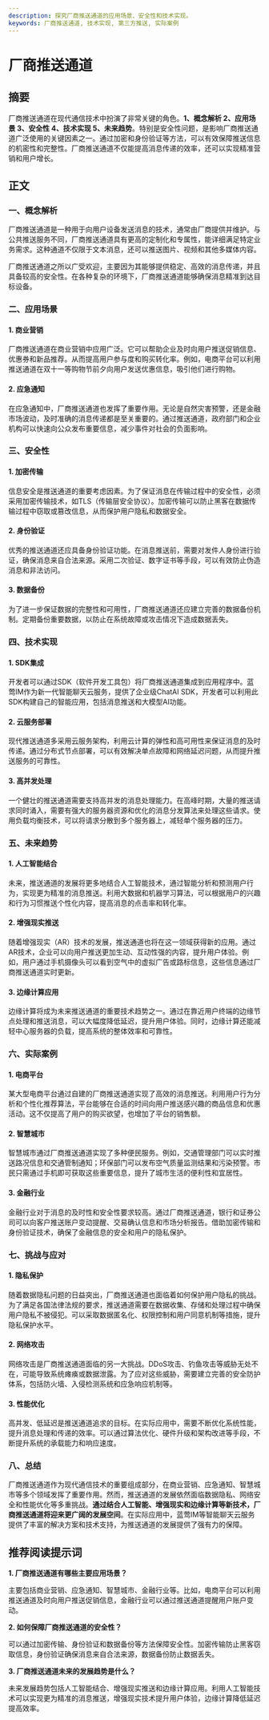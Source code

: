 ```yaml
---
description: 探究厂商推送通道的应用场景、安全性和技术实现。
keywords: 厂商推送通道, 技术实现, 第三方推送, 实际案例
---
```

# 厂商推送通道

## 摘要

厂商推送通道在现代通信技术中扮演了非常关键的角色。**1、概念解析 2、应用场景 3、安全性 4、技术实现 5、未来趋势**。特别是安全性问题，是影响厂商推送通道广泛使用的关键因素之一。通过加密和身份验证等方法，可以有效保障推送信息的机密性和完整性。厂商推送通道不仅能提高消息传递的效率，还可以实现精准营销和用户增长。

## 正文

### 一、概念解析

厂商推送通道是一种用于向用户设备发送消息的技术，通常由厂商提供并维护。与公共推送服务不同，厂商推送通道具有更高的定制化和专属性，能详细满足特定业务需求。这种通道不仅限于文本消息，还可以推送图片、视频和其他多媒体内容。

厂商推送通道之所以广受欢迎，主要因为其能够提供稳定、高效的消息传递，并且具备较高的安全性。在各种复杂的环境下，厂商推送通道能够确保消息精准到达目标设备。 

### 二、应用场景

#### 1. 商业营销

厂商推送通道在商业营销中应用广泛。它可以帮助企业及时向用户推送促销信息、优惠券和新品推荐。从而提高用户参与度和购买转化率。例如，电商平台可以利用推送通道在双十一等购物节前夕向用户发送优惠信息，吸引他们进行购物。

#### 2. 应急通知

在应急通知中，厂商推送通道也发挥了重要作用。无论是自然灾害预警，还是金融市场波动，及时准确的消息传递都是至关重要的。通过推送通道，政府部门和企业机构可以快速向公众发布重要信息，减少事件对社会的负面影响。

### 三、安全性

#### 1. 加密传输

信息安全是推送通道的重要考虑因素。为了保证消息在传输过程中的安全性，必须采用加密传输技术，如TLS（传输层安全协议）。加密传输可以防止黑客在数据传输过程中窃取或篡改信息，从而保护用户隐私和数据安全。

#### 2. 身份验证

优秀的推送通道还应具备身份验证功能。在消息推送前，需要对发件人身份进行验证，确保消息来自合法来源。采用二次验证、数字证书等手段，可以有效防止伪造消息和非法访问。

#### 3. 数据备份

为了进一步保证数据的完整性和可用性，厂商推送通道还应建立完善的数据备份机制。定期备份重要数据，以防止在系统故障或攻击情况下造成数据丢失。

### 四、技术实现

#### 1. SDK集成

开发者可以通过SDK（软件开发工具包）将厂商推送通道集成到应用程序中。蓝莺IM作为新一代智能聊天云服务，提供了企业级ChatAI SDK，开发者可以利用此SDK构建自己的智能应用，包括消息推送和大模型AI功能。

#### 2. 云服务部署

现代推送通道多采用云服务架构，利用云计算的弹性和高可用性来保证消息的及时传递。通过分布式节点部署，可以有效解决单点故障和网络延迟问题，从而提升推送服务的可靠性。

#### 3. 高并发处理

一个健壮的推送通道需要支持高并发的消息处理能力。在高峰时期，大量的推送请求同时涌入，需要有强大的服务器资源和优化的消息分发算法来处理这些请求。使用负载均衡技术，可以将请求分散到多个服务器上，减轻单个服务器的压力。

### 五、未来趋势

#### 1. 人工智能结合

未来，推送通道的发展将更多地结合人工智能技术，通过智能分析和预测用户行为，实现更为精准的消息推送。利用大数据和机器学习算法，可以根据用户的兴趣和行为习惯推送个性化内容，提高消息的点击率和转化率。

#### 2. 增强现实推送

随着增强现实（AR）技术的发展，推送通道也将在这一领域获得新的应用。通过AR技术，企业可以向用户推送更加生动、互动性强的内容，提升用户体验。例如，用户通过手机摄像头可以看到空气中的虚拟广告或路标信息，这些信息通过厂商推送通道实时更新。

#### 3. 边缘计算应用

边缘计算将成为未来推送通道的重要技术趋势之一。通过在靠近用户终端的边缘节点处理和推送消息，可以大幅度降低延迟，提升用户体验。同时，边缘计算还能减轻中心服务器的负载，提高系统的整体效率和可靠性。

### 六、实际案例

#### 1. 电商平台

某大型电商平台通过自建的厂商推送通道实现了高效的消息推送。利用用户行为分析和个性化推荐算法，平台能够在合适的时间向用户推送感兴趣的商品信息和优惠活动。这不仅提高了用户的购买欲望，也增加了平台的销售额。

#### 2. 智慧城市

智慧城市通过厂商推送通道实现了多种便民服务。例如，交通管理部门可以实时推送路况信息和交通管制通知；环保部门可以发布空气质量监测结果和污染预警。市民只需通过手机即可获取这些重要信息，提升了城市生活的便利性和宜居性。

#### 3. 金融行业

金融行业对于消息的及时性和安全性要求较高。通过厂商推送通道，银行和证券公司可以向客户推送账户变动提醒、交易确认信息和市场分析报告。借助加密传输和身份验证技术，确保了金融信息的安全和用户的隐私保护。

### 七、挑战与应对

#### 1. 隐私保护

随着数据隐私问题的日益突出，厂商推送通道也面临着如何保护用户隐私的挑战。为了满足各国法律法规的要求，推送通道需要在数据收集、存储和处理过程中确保用户隐私不被侵犯。可以采取数据匿名化、权限控制和用户同意机制等措施，提升隐私保护水平。

#### 2. 网络攻击

网络攻击是厂商推送通道面临的另一大挑战。DDoS攻击、钓鱼攻击等威胁无处不在，可能导致系统瘫痪或数据泄露。为了应对这些威胁，需要建立完善的安全防护体系，包括防火墙、入侵检测系统和应急响应机制等。

#### 3. 性能优化

高并发、低延迟是推送通道追求的目标。在实际应用中，需要不断优化系统性能，提升消息处理和传递的效率。可以通过算法优化、硬件升级和架构改进等手段，不断提升系统的承载能力和响应速度。

### 八、总结

厂商推送通道作为现代通信技术的重要组成部分，在商业营销、应急通知、智慧城市等多个领域发挥了重要作用。然而，推送通道的发展依然面临数据隐私、网络安全和性能优化等多重挑战。**通过结合人工智能、增强现实和边缘计算等新技术，厂商推送通道将迎来更广阔的发展空间**。在实际应用中，蓝莺IM等智能聊天云服务提供了丰富的解决方案和技术支持，为推送通道的发展提供了强有力的保障。

## 推荐阅读提示词

**1. 厂商推送通道有哪些主要应用场景？**

主要包括商业营销、应急通知、智慧城市、金融行业等。比如，电商平台可以利用推送通道及时向用户推送促销信息，金融行业可以通过推送通道提醒用户账户变动。

**2. 如何保障厂商推送通道的安全性？**

可以通过加密传输、身份验证和数据备份等方法保障安全性。加密传输防止黑客窃取信息，身份验证确保消息来自合法来源，数据备份防止数据丢失。

**3. 厂商推送通道未来的发展趋势是什么？**

未来发展趋势包括人工智能结合、增强现实推送和边缘计算应用。利用人工智能技术可以实现更为精准的消息推送，增强现实技术提升用户体验，边缘计算降低延迟提高效率。

